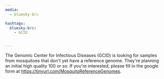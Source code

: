 ```yaml
---
media:
  - bluesky-brc

hashtags:
  bluesky-brc:
    - GCID


---
```

The Genomic Center for Infectious Diseases (GCID) is looking for samples from mosquitoes that don't yet have a reference genome. They're planning an initial high quality 100 or so. If you're interested, please fill in the google form at https://tinyurl.com/MosquitoReferenceGenomes.
